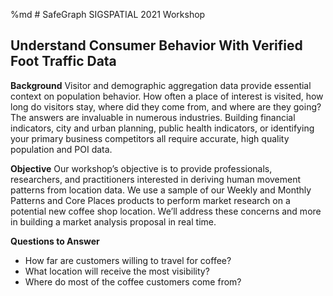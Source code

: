 %md # SafeGraph SIGSPATIAL 2021 Workshop

## Understand Consumer Behavior With Verified Foot Traffic Data

**Background** Visitor and demographic aggregation data provide essential context on population behavior. How often a place of interest is visited, how long do visitors stay, where did they come from, and where are they going? The answers are invaluable in numerous industries. Building financial indicators, city and urban planning, public health indicators, or identifying your primary business competitors all require accurate, high quality population and POI data. 

**Objective** Our workshop’s objective is to provide professionals, researchers, and practitioners interested in deriving human movement patterns from location data. We use a sample of our Weekly and Monthly Patterns and Core Places products to perform market research on a potential new coffee shop location. We’ll address these concerns and more in building a market analysis proposal in real time. 

**Questions to Answer** 
- How far are customers willing to travel for coffee? 
- What location will receive the most visibility? 
- Where do most of the coffee customers come from? 
